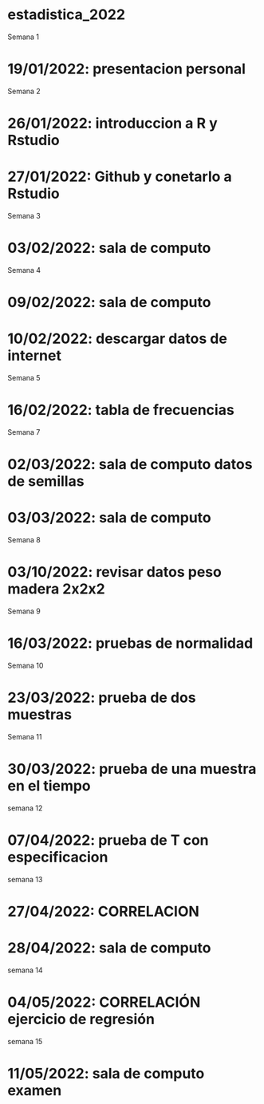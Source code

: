 # estadistica_2022

Semana 1
# 19/01/2022: presentacion personal 

Semana 2
# 26/01/2022: introduccion a R y Rstudio
# 27/01/2022: Github y conetarlo a Rstudio

Semana 3 
# 03/02/2022: sala de computo

Semana 4
# 09/02/2022: sala de computo
# 10/02/2022: descargar datos de internet

Semana 5 
# 16/02/2022: tabla de frecuencias

Semana 7
# 02/03/2022: sala de computo datos de semillas
# 03/03/2022: sala de computo

Semana 8
# 03/10/2022: revisar datos peso madera 2x2x2

Semana 9
# 16/03/2022: pruebas de normalidad

Semana 10
# 23/03/2022: prueba de dos muestras

Semana 11
# 30/03/2022: prueba de una muestra en el tiempo

semana 12
# 07/04/2022: prueba de T con especificacion 

semana 13
# 27/04/2022: CORRELACION
# 28/04/2022: sala de computo

semana 14 
# 04/05/2022: CORRELACIÓN ejercicio de regresión 

semana 15
# 11/05/2022: sala de computo examen 

